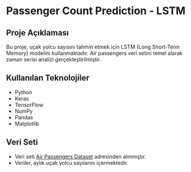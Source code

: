 # Passenger Count Prediction - LSTM

## Proje Açıklaması
Bu proje, uçak yolcu sayısını tahmin etmek için LSTM (Long Short-Term Memory) modelini kullanmaktadır. Air passengers veri setini temel alarak zaman serisi analizi gerçekleştirilmiştir.

## Kullanılan Teknolojiler
- Python
- Keras
- TensorFlow
- NumPy
- Pandas
- Matplotlib

## Veri Seti
- Veri seti [Air Passengers Dataset](https://www.kaggle.com/datasets/chirag19/air-passengers) adresinden alınmıştır.
- Veriler, aylık uçak yolcu sayılarını içermektedir.
